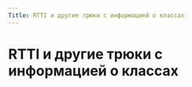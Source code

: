 ```yaml
---
Title: RTTI и другие трюки с информацией о классах
---
```



RTTI и другие трюки с информацией о классах
===========================================
